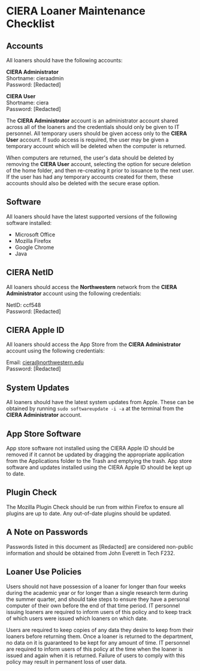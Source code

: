 # CIERA Loaner Maintenance Checklist

## Accounts
All loaners should have the following accounts:

**CIERA Administrator**  
Shortname: cieraadmin  
Password: [Redacted]

**CIERA User**  
Shortname: ciera  
Password: [Redacted]

The **CIERA Administrator** account is an administrator account shared across all of the loaners and the credentials should only be given to IT personnel. All temporary users should be given access only to the **CIERA User** account. If sudo access is required, the user may be given a temporary account which will be deleted when the computer is returned.

When computers are returned, the user's data should be deleted by removing the **CIERA User** account, selecting the option for secure deletion of the home folder, and then re-creating it prior to issuance to the next user. If the user has had any temporary accounts created for them, these accounts should also be deleted with the secure erase option.

## Software
All loaners should have the latest supported versions of the following software installed:

 - Microsoft Office
 - Mozilla Firefox
 - Google Chrome
 - Java

## CIERA NetID
All loaners should access the **Northwestern** network from the **CIERA Administrator** account using the following credentials:

NetID: ccf548  
Password: [Redacted]

## CIERA Apple ID
All loaners should access the App Store from the **CIERA Administrator** account using the following credentials:

Email: ciera@northwestern.edu  
Password: [Redacted]

## System Updates
All loaners should have the latest system updates from Apple. These can be obtained by running `sudo softwareupdate -i -a` at the terminal from the **CIERA Administrator** account.

## App Store Software
App store software not installed using the CIERA Apple ID should be removed if it cannot be updated by dragging the appropriate application from the Applications folder to the Trash and emptying the trash. App store software and updates installed using the CIERA Apple ID should be kept up to date.

## Plugin Check
The Mozilla Plugin Check should be run from within Firefox to ensure all plugins are up to date. Any out-of-date plugins should be updated.

## A Note on Passwords
Passwords listed in this document as [Redacted] are considered non-public information and should be obtained from John Everett in Tech F232.

## Loaner Use Policies
Users should not have possession of a loaner for longer than four weeks during the academic year or for longer than a single research term during the summer quarter, and should take steps to ensure they have a personal computer of their own before the end of that time period. IT personnel issuing loaners are required to inform users of this policy and to keep track of which users were issued which loaners on which date.

Users are required to keep copies of any data they desire to keep from their loaners before returning them. Once a loaner is returned to the department, no data on it is guaranteed to be kept for any amount of time. IT personnel are required to inform users of this policy at the time when the loaner is issued and again when it is returned. Failure of users to comply with this policy may result in permanent loss of user data.
